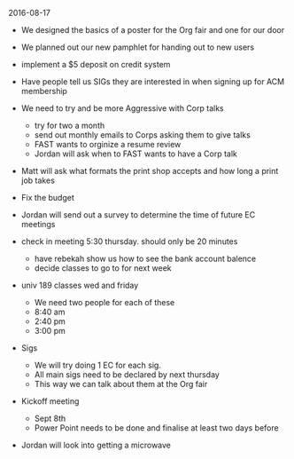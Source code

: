 2016-08-17

- We designed the basics of a poster for the Org fair and one for our door

- We planned out our new pamphlet for handing out to new users

- implement a $5 deposit on credit system

- Have people tell us SIGs they are interested in when signing up for ACM membership

- We need to try and be more Aggressive with Corp talks
	- try for two a month
	- send out monthly emails to Corps asking them to give talks
	- FAST wants to orginize a resume review
	- Jordan will ask when to FAST wants to have a Corp talk 

- Matt will ask what formats the print shop accepts and how long a print job takes

- Fix the budget

- Jordan will send out a survey to determine the time of future EC meetings 

- check in meeting 5:30 thursday. should only be 20 minutes
	- have rebekah show us how to see the bank account balence
	- decide classes to go to for next week


- univ 189 classes wed and friday 
	- We need two people for each of these
	- 8:40 am
	- 2:40 pm
	- 3:00 pm

- Sigs
	- We will try doing 1 EC for each sig.
	- All main sigs need to be declared by next thursday
	- This way we can talk about them at the Org fair

- Kickoff meeting
	- Sept 8th
	- Power Point needs to be done and finalise at least two days before


- Jordan will look into getting a microwave


